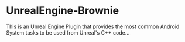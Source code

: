 # UnrealEngine-Brownie
This is an Unreal Engine Plugin that provides the most common Android System tasks to be used from Unreal's C++ code...

